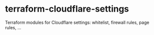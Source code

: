 # terraform-cloudflare-settings
Terraform modules for Cloudflare settings: whitelist, firewall rules, page rules, ...
